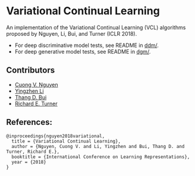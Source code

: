 # Variational Continual Learning
An implementation of the Variational Continual Learning (VCL) algorithms proposed by Nguyen, Li, Bui, and Turner (ICLR 2018).

* For deep discriminative model tests, see README in [ddm/](ddm/).
* For deep generative model tests, see README in [dgm/](dgm/).

## Contributors
* [Cuong V. Nguyen](https://sites.google.com/site/nvcuong92/)
* [Yingzhen Li](http://yingzhenli.net/home/en/)
* [Thang D. Bui](http://mlg.eng.cam.ac.uk/thang/)
* [Richard E. Turner](http://cbl.eng.cam.ac.uk/Public/Turner/Turner)

## References:
```
@inproceedings{nguyen2018variational,
  title = {Variational Continual Learning},
  author = {Nguyen, Cuong V. and Li, Yingzhen and Bui, Thang D. and Turner, Richard E.},
  booktitle = {International Conference on Learning Representations},
  year = {2018}
}
```
